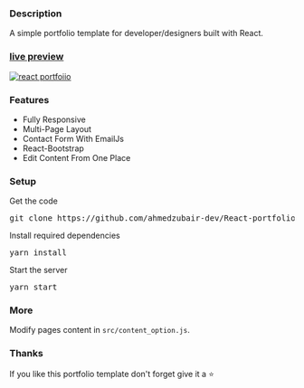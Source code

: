 ### Description

A simple portfolio template for developer/designers built with React. 

### [live preview](https://github.com/ahmedzubair-dev/React-portfolio/)

[![react portfoiio](src/assets/images/react%20portfolio%20gif.gif)](https://github.com/ahmedzubair-dev/React-portfolio/)

### Features

- Fully Responsive
- Multi-Page Layout
- Contact Form With EmailJs
- React-Bootstrap
- Edit Content From One Place

### Setup

Get the code

<pre>git clone https://github.com/ahmedzubair-dev/React-portfolio.git</pre>
 
Install required dependencies

<pre>yarn install</pre>


Start the server

<pre>yarn start</pre>

### More

Modify pages content in  `src/content_option.js`.

### Thanks

If you like this portfolio template don't forget give it a ⭐ 
